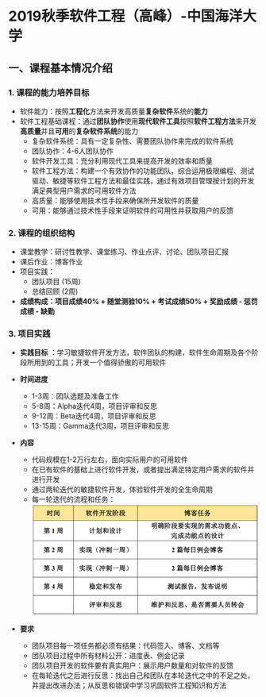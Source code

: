 # 2019秋季软件工程（高峰）-中国海洋大学

## 一、课程基本情况介绍

### 1. 课程的能力培养目标
   
- 软件能力：按照**工程化**方法来开发高质量**复杂软件**系统的**能力**
- 软件工程基础课程：通过**团队协作**使用**现代软件工具**按照**软件工程方法**来开发**高质量**并且**可用**的**复杂软件系统**的能力
    - 复杂软件系统：具有一定复杂性、需要团队协作来完成的软件系统
    - 团队协作：4-6人团队协作
    - 软件开发工具：充分利用现代工具来提高开发的效率和质量
    - 软件工程方法：构建一个有效协作的功能团队，综合运用极限编程、测试驱动、敏捷等软件工程方法和最佳实践，通过有效项目管理按计划的开发满足典型用户需求的可用软件方法
    - 高质量：能够使用技术性手段来确保所开发软件的质量
    - 可用：能够通过技术性手段来证明软件的可用性并获取用户的反馈

### 2. 课程的组织结构
- 课堂教学：研讨性教学、课堂练习、作业点评、讨论、团队项目汇报
- 课后作业：博客作业
- 项目实践：
  - 团队项目 (15周)
  - 总结回顾 (2周)
- **成绩构成：项目成绩40% + 随堂测验10% + 考试成绩50% + 奖励成绩 - 惩罚成绩 - 缺勤**

### 3. 项目实践

- **实践目标** ：学习敏捷软件开发方法，软件团队的构建，软件生命周期及各个阶段所用到的工具；开发一个值得骄傲的可用软件

- **时间进度**
  - 1-3周：团队选题及准备工作
  - 5-8周：Alpha迭代4周，项目评审和反思
  - 9-12周：Beta迭代4周，项目评审和反思
  - 13-15周：Gamma迭代3周，项目评审和反思
- **内容**
  - 代码规模在1-2万行左右，面向实际用户的可用软件
  - 在已有软件的基础上进行软件开发，或者提出满足特定用户需求的软件并进行开发
  - 通过两轮迭代的敏捷软件开发，体验软件开发的全生命周期
  - 每一轮迭代的流程和任务：
![输入图片描述](./README_md_files/20190914110549_20190914110627.png?v=1&type=image&token=V1:ZioziL2sAKh1Vuf_Ju3ZYPWbUTXHUETKmmx0g2E9vOs)

- **要求**
  -   团队项目每一项任务都必须有结果：代码签入、博客、文档等
  -   团队项目过程中所有材料公开：进度表、例会记录
  -   团队项目开发的软件要有真实用户：展示用户数量和对软件的反馈
  -   在每轮迭代之后进行反思：找出自己和团队在本轮迭代之中的不足之处，并提出改进办法；从反思和错误中学习巩固软件工程知识和方法


